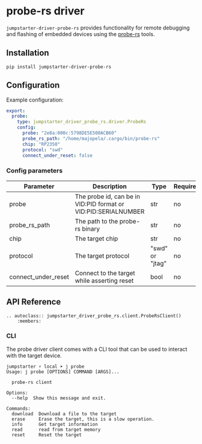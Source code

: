 # probe-rs driver

`jumpstarter-driver-probe-rs` provides functionality for remote debugging and flashing of embedded devices using the [probe-rs](https://probe.rs) tools.

## Installation

```shell
pip install jumpstarter-driver-probe-rs
```

## Configuration

Example configuration:

```yaml
export:
  probe:
    type: jumpstarter_driver_probe_rs.driver.ProbeRs
    config:
      probe: "2e8a:000c:5798DE5E500ACB60"
      probe_rs_path: "/home/majopela/.cargo/bin/probe-rs"
      chip: "RP2350"
      protocol: "swd"
      connect_under_reset: false
```

### Config parameters

| Parameter           | Description                                                    | Type            | Required | Default  |
| ------------------- | -------------------------------------------------------------- | --------------- | -------- | -------- |
| probe               | The probe id, can be in VID:PID format or VID:PID:SERIALNUMBER | str             | no       |          |
| probe_rs_path       | The path to the probe-rs binary                                | str             | no       | probe-rs |
| chip                | The target chip                                                | str             | no       |          |
| protocol            | The target protocol                                            | "swd" or "jtag" | no       |          |
| connect_under_reset | Connect to the target while asserting reset                    | bool            | no       | false    |

## API Reference

```{eval-rst}
.. autoclass:: jumpstarter_driver_probe_rs.client.ProbeRsClient()
    :members:
```

### CLI

The probe driver client comes with a CLI tool that can be used to interact with the target device.
```
jumpstarter ⚡ local ➤ j probe
Usage: j probe [OPTIONS] COMMAND [ARGS]...

  probe-rs client

Options:
  --help  Show this message and exit.

Commands:
  download  Download a file to the target
  erase     Erase the target, this is a slow operation.
  info      Get target information
  read      read from target memory
  reset     Reset the target
```
